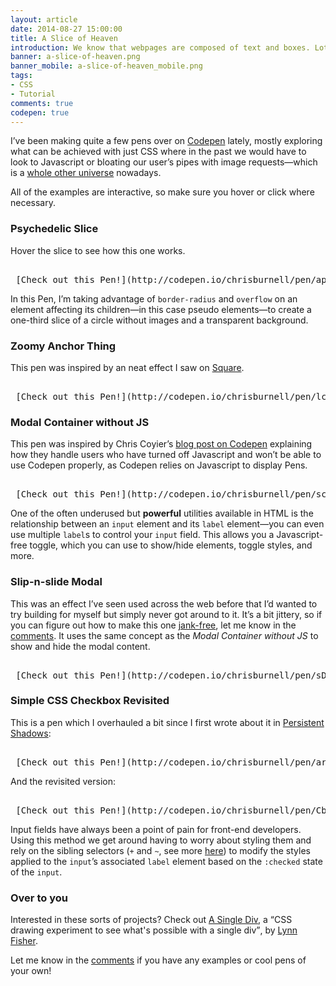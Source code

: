 ```yaml
---
layout: article
date: 2014-08-27 15:00:00
title: A Slice of Heaven
introduction: We know that webpages are composed of text and boxes. Lots and lots of boxes. But with the power and might of CSS3 we can do some fancy stuff that never used to be possible.
banner: a-slice-of-heaven.png
banner_mobile: a-slice-of-heaven_mobile.png
tags:
- CSS
- Tutorial
comments: true
codepen: true
---
```


I’ve been making quite a few pens over on [Codepen](http://codepen.io "Codepen") lately, mostly exploring what can be achieved with just CSS where in the past we would have to look to Javascript or bloating our user’s pipes with image requests—which is a [whole other universe](http://www.w3.org/html/wg/drafts/html/master/embedded-content.html#the-picture-element "The Picture Element") nowadays.

All of the examples are interactive, so make sure you hover or click where necessary.

### Psychedelic Slice

Hover the slice to see how this one works.

<pre class="codepen" data-height="350" data-type="result" data-href="apogK" data-user="chrisburnell" data-safe="true"> <code> </code> [Check out this Pen!](http://codepen.io/chrisburnell/pen/apogK) </pre>

In this Pen, I’m taking advantage of <code>border-radius</code> and <code>overflow</code> on an element affecting its children—in this case pseudo elements—to create a one-third slice of a circle without images and a transparent background.

### Zoomy Anchor Thing

This pen was inspired by an neat effect I saw on [Square](https://squareup.com#verticals "Square").

<pre class="codepen" data-height="350" data-type="result" data-href="lcEvB" data-user="chrisburnell" data-safe="true"> <code> </code> [Check out this Pen!](http://codepen.io/chrisburnell/pen/lcEvB) </pre>

### Modal Container without JS

This pen was inspired by Chris Coyier’s [blog post on Codepen](http://codepen.io/chriscoyier/blog/a-closeable-noscript-warning-modal "A Closeable Noscript Warning Modal") explaining how they handle users who have turned off Javascript and won’t be able to use Codepen properly, as Codepen relies on Javascript to display Pens.

<pre class="codepen" data-height="350" data-type="result" data-href="scyKF" data-user="chrisburnell" data-safe="true"> <code> </code> [Check out this Pen!](http://codepen.io/chrisburnell/pen/scyKF) </pre>

One of the often underused but **powerful** utilities available in HTML is the relationship between an <code>input</code> element and its <code>label</code> element—you can even use multiple <code>label</code>s to control your <code>input</code> field. This allows you a Javascript-free toggle, which you can use to show/hide elements, toggle styles, and more.

### Slip-n-slide Modal

This was an effect I’ve seen used across the web before that I’d wanted to try building for myself but simply never got around to it. It’s a bit jittery, so if you can figure out how to make this one [jank-free](http://jankfree.org/ "Jank Free"), let me know in the [comments](#comments). It uses the same concept as the *Modal Container without JS* to show and hide the modal content.

<pre class="codepen" data-height="630" data-type="result" data-href="sDBJk" data-user="chrisburnell" data-safe="true"> <code> </code> [Check out this Pen!](http://codepen.io/chrisburnell/pen/sDBJk) </pre>

### Simple CSS Checkbox Revisited

This is a pen which I overhauled a bit since I first wrote about it in [Persistent Shadows](/articles/persistent-shadows/ "Persistent Shadows"):

<pre class="codepen" data-height="250" data-type="result" data-href="arouk" data-user="chrisburnell" data-safe="true"> <code> </code> [Check out this Pen!](http://codepen.io/chrisburnell/pen/arouk) </pre>

And the revisited version:

<pre class="codepen" data-height="250" data-type="result" data-href="Cbiun" data-user="chrisburnell" data-safe="true"> <code> </code> [Check out this Pen!](http://codepen.io/chrisburnell/pen/Cbiun) </pre>

Input fields have always been a point of pain for front-end developers. Using this method we get around having to worry about styling them and rely on the sibling selectors (<code>+</code> and <code>~</code>, see more [here](http://caniuse.com/#search=sibling "Sibling Selectors")) to modify the styles applied to the <code>input</code>’s associated <code>label</code> element based on the <code>:checked</code> state of the <code>input</code>.

### Over to you

Interested in these sorts of projects? Check out [A Single Div](http://a.singlediv.com/ "A Single Div"), a <q>CSS drawing experiment to see what's possible with a single div</q>, by [Lynn Fisher](https://twitter.com/lynnandtonic "Lynn Fisher").

Let me know in the [comments](#comments) if you have any examples or cool pens of your own!
